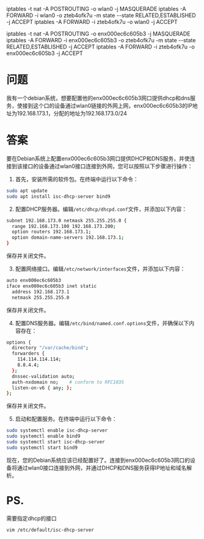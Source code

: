 iptables -t nat -A POSTROUTING -o wlan0 -j MASQUERADE
iptables -A FORWARD -i wlan0 -o zteb4ofk7u -m state --state RELATED,ESTABLISHED -j ACCEPT
iptables -A FORWARD -i zteb4ofk7u -o wlan0 -j ACCEPT





iptables -t nat -A POSTROUTING -o enx000ec6c605b3 -j MASQUERADE
iptables -A FORWARD -i enx000ec6c605b3 -o zteb4ofk7u -m state --state RELATED,ESTABLISHED -j ACCEPT
iptables -A FORWARD -i zteb4ofk7u -o enx000ec6c605b3 -j ACCEPT


# 问题
我有一个debian系统，想要配置他的enx000ec6c605b3网口提供dhcp和dns服务，使接到这个口的设备通过wlan0链接的外网上网，enx000ec6c605b3的IP地址为192.168.173.1，分配的地址为192.168.173.0/24

# 答案

要在Debian系统上配置enx000ec6c605b3网口提供DHCP和DNS服务，并使连接到该接口的设备通过wlan0接口连接到外网，您可以按照以下步骤进行操作：

1. 首先，安装所需的软件包。在终端中运行以下命令：

```bash
sudo apt update
sudo apt install isc-dhcp-server bind9
```

2. 配置DHCP服务器。编辑`/etc/dhcp/dhcpd.conf`文件，并添加以下内容：

```bash
subnet 192.168.173.0 netmask 255.255.255.0 {
  range 192.168.173.100 192.168.173.200;
  option routers 192.168.173.1;
  option domain-name-servers 192.168.173.1;
}
```

保存并关闭文件。

3. 配置网络接口。编辑`/etc/network/interfaces`文件，并添加以下内容：

```bash
auto enx000ec6c605b3
iface enx000ec6c605b3 inet static
  address 192.168.173.1
  netmask 255.255.255.0
```

保存并关闭文件。

4. 配置DNS服务器。编辑`/etc/bind/named.conf.options`文件，并确保以下内容存在：

```bash
options {
  directory "/var/cache/bind";
  forwarders {
    114.114.114.114;
    8.8.4.4;
  };
  dnssec-validation auto;
  auth-nxdomain no;    # conform to RFC1035
  listen-on-v6 { any; };
};
```

保存并关闭文件。

5. 启动和配置服务。在终端中运行以下命令：

```bash
sudo systemctl enable isc-dhcp-server
sudo systemctl enable bind9
sudo systemctl start isc-dhcp-server
sudo systemctl start bind9
```

现在，您的Debian系统应该已经配置好了。连接到enx000ec6c605b3网口的设备将通过wlan0接口连接到外网，并通过DHCP和DNS服务获得IP地址和域名解析。


# PS.
需要指定dhcp的接口
``` shell
vim /etc/default/isc-dhcp-server
```
